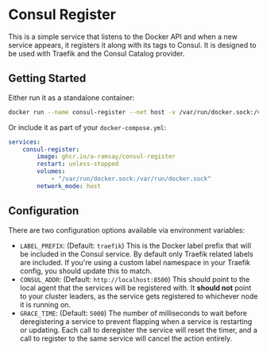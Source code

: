 # Consul Register

This is a simple service that listens to the Docker API and when a new service appears, it registers it along with its tags to Consul. It is designed to be used with Traefik and the Consul Catalog provider.

## Getting Started

Either run it as a standalone container:

```bash
docker run --name consul-register --net host -v /var/run/docker.sock:/var/run/docker.sock -d ghcr.io/a-ramsay/consul-register
```

Or include it as part of your `docker-compose.yml`:

```yaml
services:
    consul-register:
        image: ghcr.io/a-ramsay/consul-register
        restart: unless-stopped
        volumes:
            - "/var/run/docker.sock:/var/run/docker.sock"
        network_mode: host
```

## Configuration

There are two configuration options available via environment variables:

-   `LABEL_PREFIX`: (Default: `traefik`) This is the Docker label prefix that will be included in the Consul service. By default only Traefik related labels are included. If you're using a custom label namespace in your Traefik config, you should update this to match.
-   `CONSUL_ADDR`: (Default: `http://localhost:8500`) This should point to the local agent that the services will be registered with. It **should not** point to your cluster leaders, as the service gets registered to whichever node it is running on.
-   `GRACE_TIME`: (Default: `5000`) The number of milliseconds to wait before deregistering a service to prevent flapping when a service is restarting or updating. Each call to deregister the service will reset the timer, and a call to register to the same service will cancel the action entirely.
